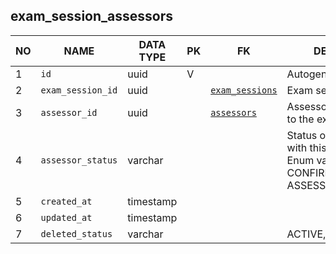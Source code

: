 exam_session_assessors
----------------------------


NO | NAME | DATA TYPE | PK | FK | DESCRIPTION            
---|------|-----------|----|----|-------------
1|`id` | uuid | V |  | Autogenerated
2|`exam_session_id` | uuid |  | [`exam_sessions`](exam_sessions.md) | Exam session
3|`assessor_id` | uuid |  | [`assessors`](assessors.md) | Assessor that is attached to the exam session
4|`assessor_status` | varchar |  |  | Status of the assessor with this exam session. Enum values: PENDING CONFIRMED REJECTED ASSESSOR_WITHDRAWN
5|`created_at` | timestamp |  |  | 
6|`updated_at` | timestamp |  |  | 
7|`deleted_status` | varchar |  |  | ACTIVE, DELETED
